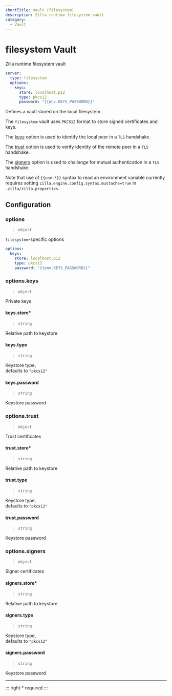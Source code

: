 ```yaml
---
shortTitle: vault (filesystem)
description: Zilla runtime filesystem vault
category:
  - Vault
---
```


# filesystem Vault

Zilla runtime filesystem vault

```yaml {2}
server:
  type: filesystem
  options:
    keys:
      store: localhost.p12
      type: pkcs12
      password: "{{env.KEYS_PASSWORD}}"
```

Defines a vault stored on the local filesystem.

The `filesystem` vault uses `PKCS12` format to store signed certificates and keys.

The [keys](#options-keys) option is used to identify the local peer in a `TLS` handshake.

The [trust](#options-trust) option is used to verify identity of the remote peer in a `TLS` handshake.

The [signers](#options-signers) option is used to challenge for mutual authentication in a `TLS` handshake.

Note that use of `{{env.*}}` syntax to read an environment variable currently requires setting `zilla.engine.config.syntax.mustache=true` in `.zilla/zilla.properties`.

## Configuration

### options

> `object`

`filesystem`-specific options

```yaml
options:
  keys:
    store: localhost.p12
    type: pkcs12
    password: "{{env.KEYS_PASSWORD}}"
```

### options.keys

> `object`

Private keys


#### keys.store\*

> `string`

Relative path to keystore

#### keys.type

> `string`

Keystore type,\
defaults to `"pkcs12"`

#### keys.password

> `string`

Keystore password

### options.trust

> `object`

Trust certificates


#### trust.store\*

> `string`

Relative path to keystore

#### trust.type

> `string`

Keystore type,\
defaults to `"pkcs12"`

#### trust.password

> `string`

Keystore password

### options.signers

> `object`

Signer certificates


#### signers.store\*

> `string`

Relative path to keystore

#### signers.type

> `string`

Keystore type,\
defaults to `"pkcs12"`

#### signers.password

> `string`

Keystore password

---

::: right
\* required
:::
